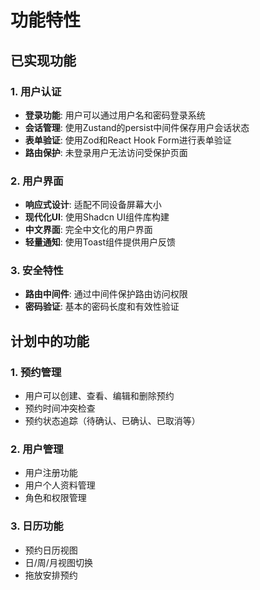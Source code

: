 # 功能特性

## 已实现功能

### 1. 用户认证
- **登录功能**: 用户可以通过用户名和密码登录系统
- **会话管理**: 使用Zustand的persist中间件保存用户会话状态
- **表单验证**: 使用Zod和React Hook Form进行表单验证
- **路由保护**: 未登录用户无法访问受保护页面

### 2. 用户界面
- **响应式设计**: 适配不同设备屏幕大小
- **现代化UI**: 使用Shadcn UI组件库构建
- **中文界面**: 完全中文化的用户界面
- **轻量通知**: 使用Toast组件提供用户反馈

### 3. 安全特性
- **路由中间件**: 通过中间件保护路由访问权限
- **密码验证**: 基本的密码长度和有效性验证

## 计划中的功能

### 1. 预约管理
- 用户可以创建、查看、编辑和删除预约
- 预约时间冲突检查
- 预约状态追踪（待确认、已确认、已取消等）

### 2. 用户管理
- 用户注册功能
- 用户个人资料管理
- 角色和权限管理

### 3. 日历功能
- 预约日历视图
- 日/周/月视图切换
- 拖放安排预约 
